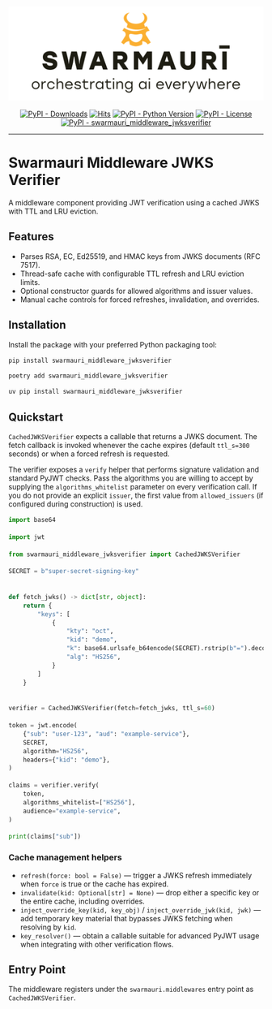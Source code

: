 ![Swarmauri Logo](https://github.com/swarmauri/swarmauri-sdk/blob/3d4d1cfa949399d7019ae9d8f296afba773dfb7f/assets/swarmauri.brand.theme.svg)


<p align="center">
    <a href="https://pypi.org/project/swarmauri_middleware_jwksverifier/">
        <img src="https://img.shields.io/pypi/dm/swarmauri_middleware_jwksverifier" alt="PyPI - Downloads"/></a>
    <a href="https://hits.sh/github.com/swarmauri/swarmauri-sdk/tree/master/pkgs/standards/swarmauri_middleware_jwksverifier/">
        <img alt="Hits" src="https://hits.sh/github.com/swarmauri/swarmauri-sdk/tree/master/pkgs/standards/swarmauri_middleware_jwksverifier.svg"/></a>
    <a href="https://pypi.org/project/swarmauri_middleware_jwksverifier/">
        <img src="https://img.shields.io/pypi/pyversions/swarmauri_middleware_jwksverifier" alt="PyPI - Python Version"/></a>
    <a href="https://pypi.org/project/swarmauri_middleware_jwksverifier/">
        <img src="https://img.shields.io/pypi/l/swarmauri_middleware_jwksverifier" alt="PyPI - License"/></a>
    <a href="https://pypi.org/project/swarmauri_middleware_jwksverifier/">
        <img src="https://img.shields.io/pypi/v/swarmauri_middleware_jwksverifier?label=swarmauri_middleware_jwksverifier&color=green" alt="PyPI - swarmauri_middleware_jwksverifier"/></a>
</p>

---

# Swarmauri Middleware JWKS Verifier

A middleware component providing JWT verification using a cached JWKS with TTL
and LRU eviction.

## Features

- Parses RSA, EC, Ed25519, and HMAC keys from JWKS documents (RFC 7517).
- Thread-safe cache with configurable TTL refresh and LRU eviction limits.
- Optional constructor guards for allowed algorithms and issuer values.
- Manual cache controls for forced refreshes, invalidation, and overrides.

## Installation

Install the package with your preferred Python packaging tool:

```bash
pip install swarmauri_middleware_jwksverifier
```

```bash
poetry add swarmauri_middleware_jwksverifier
```

```bash
uv pip install swarmauri_middleware_jwksverifier
```

## Quickstart

`CachedJWKSVerifier` expects a callable that returns a JWKS document. The fetch
callback is invoked whenever the cache expires (default `ttl_s=300` seconds) or
when a forced refresh is requested.

The verifier exposes a `verify` helper that performs signature validation and
standard PyJWT checks. Pass the algorithms you are willing to accept by
supplying the `algorithms_whitelist` parameter on every verification call. If
you do not provide an explicit `issuer`, the first value from
`allowed_issuers` (if configured during construction) is used.

```python
import base64

import jwt

from swarmauri_middleware_jwksverifier import CachedJWKSVerifier

SECRET = b"super-secret-signing-key"


def fetch_jwks() -> dict[str, object]:
    return {
        "keys": [
            {
                "kty": "oct",
                "kid": "demo",
                "k": base64.urlsafe_b64encode(SECRET).rstrip(b"=").decode("ascii"),
                "alg": "HS256",
            }
        ]
    }


verifier = CachedJWKSVerifier(fetch=fetch_jwks, ttl_s=60)

token = jwt.encode(
    {"sub": "user-123", "aud": "example-service"},
    SECRET,
    algorithm="HS256",
    headers={"kid": "demo"},
)

claims = verifier.verify(
    token,
    algorithms_whitelist=["HS256"],
    audience="example-service",
)

print(claims["sub"])
```

### Cache management helpers

- `refresh(force: bool = False)` — trigger a JWKS refresh immediately when
  `force` is true or the cache has expired.
- `invalidate(kid: Optional[str] = None)` — drop either a specific key or the
  entire cache, including overrides.
- `inject_override_key(kid, key_obj)` / `inject_override_jwk(kid, jwk)` — add
  temporary key material that bypasses JWKS fetching when resolving by `kid`.
- `key_resolver()` — obtain a callable suitable for advanced PyJWT usage when
  integrating with other verification flows.

## Entry Point

The middleware registers under the `swarmauri.middlewares` entry point as
`CachedJWKSVerifier`.
